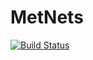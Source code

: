 # MetNets

[![Build Status](https://github.com/josePereiro/MetNets.jl/workflows/CI/badge.svg)](https://github.com/josePereiro/MetNets.jl/actions)
